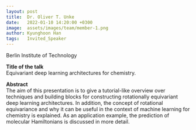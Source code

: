 ```yaml
---
layout: post
title:  Dr. Oliver T. Unke
date:   2022-01-10 14:20:00 +0300
image:  assets/images/team/member-1.png
author: Kyunghoon Han
tags:   Invited_Speaker
---
```

Berlin Institute of Technology 

**Title of the talk**   
Equivariant deep learning architectures for chemistry.

**Abstract**  
The aim of this presentation is to give a tutorial-like overview over techniques and building blocks for constructing rotationally equivariant deep learning architectures. In addition, the concept of rotational equivariance and why it can be useful in the context of machine learning for chemistry is explained. As an application example, the prediction of molecular Hamiltonians is discussed in more detail.